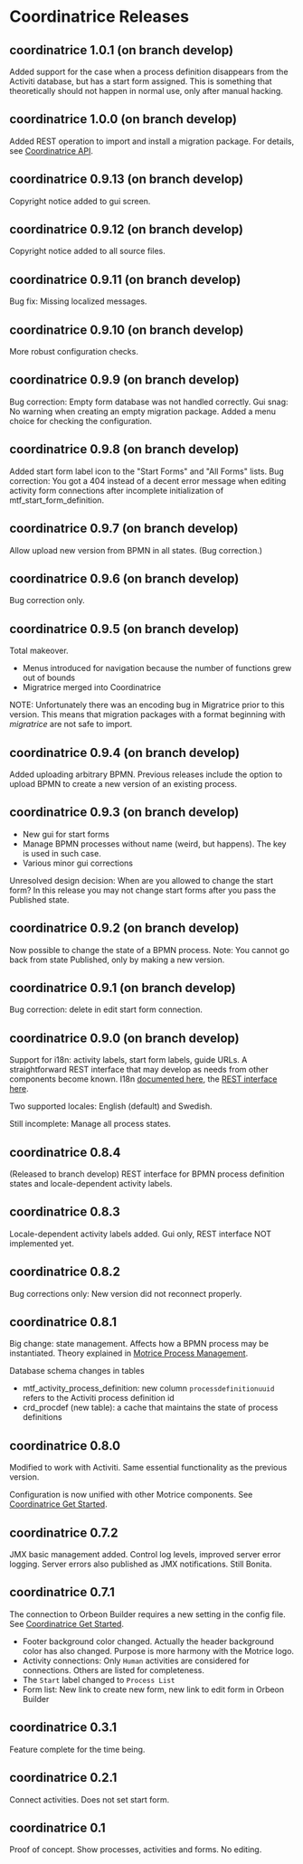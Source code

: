 # Coordinatrice Releases #

## coordinatrice 1.0.1 (on branch develop) ##

Added support for the case when a process definition disappears from the Activiti database, but has a start form assigned. This is something that theoretically should not happen in normal use, only after manual hacking.

## coordinatrice 1.0.0 (on branch develop) ##

Added REST operation to import and install a migration package. For details, see [Coordinatrice API](CoordinatriceApi.md).

## coordinatrice 0.9.13 (on branch develop) ##

Copyright notice added to gui screen.

## coordinatrice 0.9.12 (on branch develop) ##

Copyright notice added to all source files.

## coordinatrice 0.9.11 (on branch develop) ##

Bug fix: Missing localized messages.

## coordinatrice 0.9.10 (on branch develop) ##

More robust configuration checks.

## coordinatrice 0.9.9 (on branch develop) ##

Bug correction: Empty form database was not handled correctly. Gui snag: No warning when creating an empty migration package. Added a menu choice for checking the configuration.

## coordinatrice 0.9.8 (on branch develop) ##

Added start form label icon to the "Start Forms" and "All Forms" lists. Bug correction: You got a 404 instead of a decent error message when editing activity form connections after incomplete initialization of mtf_start_form_definition.

## coordinatrice 0.9.7 (on branch develop) ##

Allow upload new version from BPMN in all states. (Bug correction.)

## coordinatrice 0.9.6 (on branch develop) ##

Bug correction only.

## coordinatrice 0.9.5 (on branch develop) ##

Total makeover.


* Menus introduced for navigation because the number of functions grew out of bounds
* Migratrice merged into Coordinatrice

NOTE: Unfortunately there was an encoding bug in Migratrice prior to this version. This means that migration packages with a format beginning with *migratrice* are not safe to import.

## coordinatrice 0.9.4 (on branch develop) ##

Added uploading arbitrary BPMN. Previous releases include the option to upload BPMN to create a new version of an existing process.

## coordinatrice 0.9.3 (on branch develop) ##


* New gui for start forms
* Manage BPMN processes without name (weird, but happens). The key is used in such case.
* Various minor gui corrections

Unresolved design decision: When are you allowed to change the start form? In this release you may not change start forms after you pass the Published state.

## coordinatrice 0.9.2 (on branch develop) ##

Now possible to change the state of a BPMN process. Note: You cannot go back from state Published, only by making a new version.

## coordinatrice 0.9.1 (on branch develop) ##

Bug correction: delete in edit start form connection.

## coordinatrice 0.9.0 (on branch develop) ##

Support for i18n: activity labels, start form labels, guide URLs. A straightforward REST interface that may develop as needs from other components become known. I18n [documented here](CoordinatriceGetStarted.md), the [REST interface here](CoordinatriceApi.md).

Two supported locales: English (default) and Swedish.

Still incomplete: Manage all process states.

## coordinatrice 0.8.4 ##

(Released to branch develop)
REST interface for BPMN process definition states and locale-dependent activity labels.

## coordinatrice 0.8.3 ##

Locale-dependent activity labels added. Gui only, REST interface NOT implemented yet.

## coordinatrice 0.8.2 ##

Bug corrections only: New version did not reconnect properly.

## coordinatrice 0.8.1 ##

Big change: state management. Affects how a BPMN process may be instantiated. Theory explained in [Motrice Process Management](MotriceProcessManagement.md).

Database schema changes in tables

* mtf_activity_process_definition: new column `processdefinitionuuid` refers to the Activiti process definition id
* crd_procdef (new table): a cache that maintains the state of process definitions

## coordinatrice 0.8.0 ##

Modified to work with Activiti. Same essential functionality as the previous version.

Configuration is now unified with other Motrice components. See [Coordinatrice Get Started](CoordinatriceGetStarted.md).

## coordinatrice 0.7.2 ##

JMX basic management added. Control log levels, improved server error logging. Server errors also published as JMX notifications. Still Bonita.

## coordinatrice 0.7.1 ##

The connection to Orbeon Builder requires a new setting in the config file. See [Coordinatrice Get Started](CoordinatriceGetStarted.md).


* Footer background color changed. Actually the header background color has also changed. Purpose is more harmony with the Motrice logo.
* Activity connections: Only `Human` activities are considered for connections. Others are listed for completeness.
* The `Start` label changed to `Process List`
* Form list: New link to create new form, new link to edit form in Orbeon Builder

## coordinatrice 0.3.1 ##

Feature complete for the time being.

## coordinatrice 0.2.1 ##

Connect activities. Does not set start form.

## coordinatrice 0.1 ##

Proof of concept. Show processes, activities and forms. No editing.

